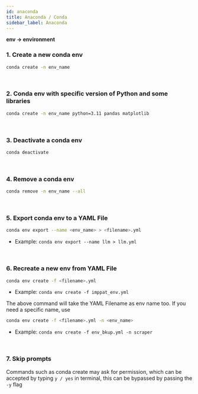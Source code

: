 ```yaml
---
id: anaconda
title: Anaconda / Conda
sidebar_label: Anaconda
---
```


**env → environment**

### 1. Create a new conda env

```bash
conda create -n env_name 
```
<br />

### 2. Conda env with specific version of Python and some libraries

```bash
conda create -n env_name python=3.11 pandas matplotlib
```

<br />

### 3. Deactivate a conda env

```bash
conda deactivate
```

<br />

### 4. Remove a conda env

```bash
conda remove -n env_name --all
```

<br />

### 5. Export conda env to a YAML File

```bash
conda env export --name <env_name> > <filename>.yml
```

* Example: `conda env export --name llm > llm.yml`

<br />


### 6. Recreate a new env from YAML File

```bash
conda env create -f <filename>.yml

```
* Example: `conda env create -f imppat_env.yml`


The above command will take the YAML Filename as env name too. If you need a specific name, use

```bash
conda env create -f <filename>.yml -n <env_name>

```

* Example: `conda env create -f env_bkup.yml -n scraper`

<br />

### 7. Skip prompts

Commands such as conda create may ask for permission, which can be accepted by typing `y / yes` in terminal, this can be bypassed by passing the `-y` flag 
